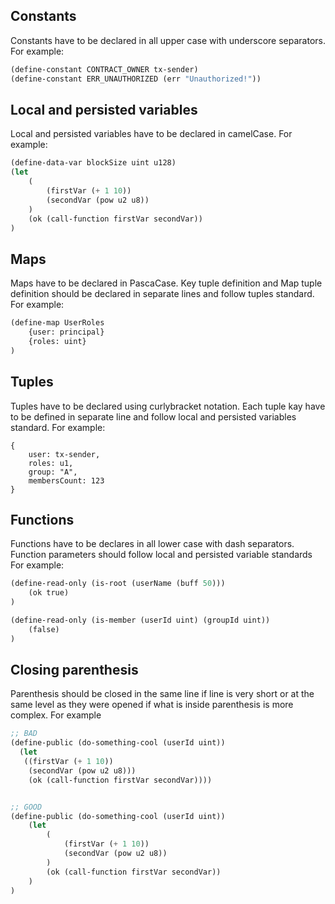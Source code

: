 ## Constants
Constants have to be declared in all upper case with underscore separators. For example:
```lisp
(define-constant CONTRACT_OWNER tx-sender)
(define-constant ERR_UNAUTHORIZED (err "Unauthorized!"))
```

## Local and persisted variables
Local and persisted variables have to be declared in camelCase. For example:
```lisp
(define-data-var blockSize uint u128)
(let
    (
        (firstVar (+ 1 10))
        (secondVar (pow u2 u8))
    )
    (ok (call-function firstVar secondVar))
)
```

## Maps
Maps have to be declared in PascaCase. Key tuple definition and Map tuple definition should be declared in separate lines and follow tuples standard. For example:
```lisp
(define-map UserRoles
    {user: principal}
    {roles: uint}
)
```

## Tuples
Tuples have to be declared using curlybracket notation. Each tuple kay have to be defined in separate line and follow local and persisted variables standard. For example:
```
{
    user: tx-sender,
    roles: u1,
    group: "A",
    membersCount: 123
}
```

## Functions
Functions have to be declares in all lower case with dash separators. Function parameters should follow local and persisted variable standards For example:
```lisp
(define-read-only (is-root (userName (buff 50)))
    (ok true)
)

(define-read-only (is-member (userId uint) (groupId uint))
    (false)
)
```

## Closing parenthesis
Parenthesis should be closed in the same line if line is very short or at the same level as they were opened if what is inside parenthesis is more complex. For example
```lisp
;; BAD
(define-public (do-something-cool (userId uint))
  (let
   ((firstVar (+ 1 10))
    (secondVar (pow u2 u8)))
    (ok (call-function firstVar secondVar))))


;; GOOD
(define-public (do-something-cool (userId uint))
    (let
        (
            (firstVar (+ 1 10))
            (secondVar (pow u2 u8))
        )
        (ok (call-function firstVar secondVar))
    )
)
```